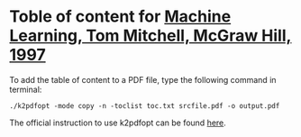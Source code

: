 # Toble of content for [Machine Learning, Tom Mitchell, McGraw Hill, 1997](http://www.cs.cmu.edu/~tom/mlbook.html)

To add the table of content to a PDF file, type the following command in terminal:
```
./k2pdfopt -mode copy -n -toclist toc.txt srcfile.pdf -o output.pdf
```

The official instruction to use k2pdfopt can be found [here](https://www.willus.com/k2pdfopt/).

